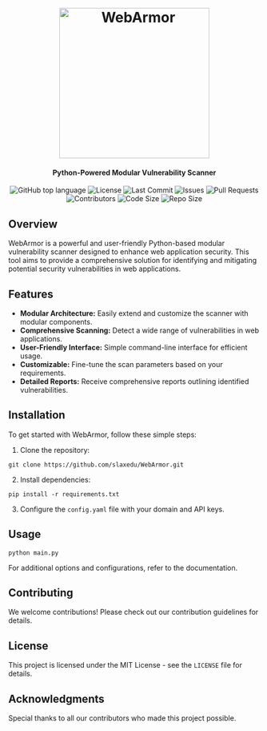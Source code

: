 <h1 align="center">
  <br>
  <img src="https://github.com/slaxedu/WebArmor/assets/70459751/300f1a77-c541-4ec5-b4b7-9b57f5ad89d3" width="300px" alt="WebArmor">
</h1>

<h4 align="center">Python-Powered Modular Vulnerability Scanner</h4>

<p align="center">
  <img alt="GitHub top language" src="https://img.shields.io/github/languages/top/slaxedu/WebArmor">
  <img alt="License" src="https://img.shields.io/github/license/slaxedu/WebArmor">

  <img alt="Last Commit" src="https://img.shields.io/github/last-commit/slaxedu/WebArmor">
  <img alt="Issues" src="https://img.shields.io/github/issues/slaxedu/WebArmor">
  <img alt="Pull Requests" src="https://img.shields.io/github/issues-pr/slaxedu/WebArmor">
  <img alt="Contributors" src="https://img.shields.io/github/contributors/slaxedu/WebArmor">
  <img alt="Code Size" src="https://img.shields.io/github/languages/code-size/slaxedu/WebArmor">
  <img alt="Repo Size" src="https://img.shields.io/github/repo-size/slaxedu/WebArmor">  

</p>

## Overview

WebArmor is a powerful and user-friendly Python-based modular vulnerability scanner designed to enhance web application security. This tool aims to provide a comprehensive solution for identifying and mitigating potential security vulnerabilities in web applications.

## Features

- **Modular Architecture:** Easily extend and customize the scanner with modular components.
- **Comprehensive Scanning:** Detect a wide range of vulnerabilities in web applications.
- **User-Friendly Interface:** Simple command-line interface for efficient usage.
- **Customizable:** Fine-tune the scan parameters based on your requirements.
- **Detailed Reports:** Receive comprehensive reports outlining identified vulnerabilities.

## Installation

To get started with WebArmor, follow these simple steps:

1. Clone the repository:

```console
git clone https://github.com/slaxedu/WebArmor.git
```

2. Install dependencies:

```console
pip install -r requirements.txt
```

3. Configure the `config.yaml` file with your domain and API keys.

## Usage

```console
python main.py
```

For additional options and configurations, refer to the documentation.

## Contributing
We welcome contributions! Please check out our contribution guidelines for details.

## License
This project is licensed under the MIT License - see the `LICENSE` file for details.

## Acknowledgments
Special thanks to all our contributors who made this project possible.
